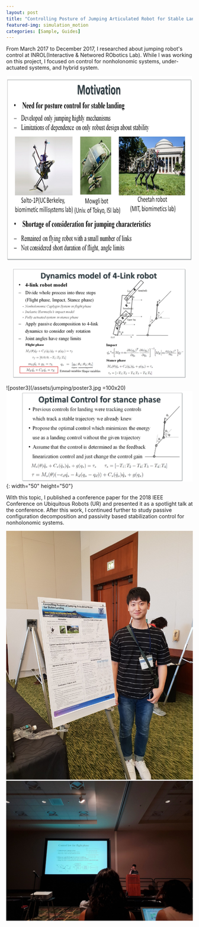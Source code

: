 ```yaml
---
layout: post
title: "Controlling Posture of Jumping Articulated Robot for Stable Landing"
featured-img: simulation_motion
categories: [Sample, Guides]
---
```


From March 2017 to December 2017, I researched about jumping robot's control at INROL(Interactive & Networed RObotics Lab). While I was working on this project, I focused on control for nonholonomic systems, under-actuated systems, and hybrid system. 

<p align="center">
  <img src="/assets/jumping/poster1.jpg" width="500" height="500">
</p>
<p align="center">
  <img src="/assets/jumping/poster2.jpg" height="300">
</p>

![poster3](/assets/jumping/poster3.jpg =100x20)  ![poster4](/assets/jumping/poster4.jpg){: width="50" height="50"}

With this topic, I published a conference paper for the 2018 IEEE Conference on Ubiquitous Robots (UR) and presented it as a spotlight talk at the conference. After this work, I continued further to study passive configuration decomposition and passivity based stabilization control for nonholonomic systems. 

![ur1](/assets/jumping/ur1.jpg)  ![ur2](/assets/jumping/ur2.jpg)

